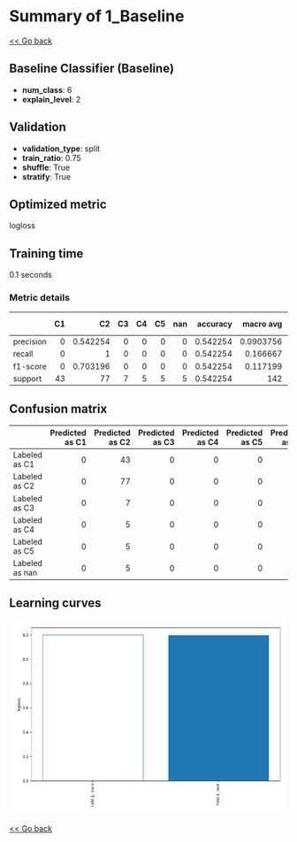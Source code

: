 # Summary of 1_Baseline

[<< Go back](../README.md)


## Baseline Classifier (Baseline)
- **num_class**: 6
- **explain_level**: 2

## Validation
 - **validation_type**: split
 - **train_ratio**: 0.75
 - **shuffle**: True
 - **stratify**: True

## Optimized metric
logloss

## Training time

0.1 seconds

### Metric details
|           |   C1 |        C2 |   C3 |   C4 |   C5 |   nan |   accuracy |   macro avg |   weighted avg |   logloss |
|:----------|-----:|----------:|-----:|-----:|-----:|------:|-----------:|------------:|---------------:|----------:|
| precision |    0 |  0.542254 |    0 |    0 |    0 |     0 |   0.542254 |   0.0903756 |       0.294039 |   1.19558 |
| recall    |    0 |  1        |    0 |    0 |    0 |     0 |   0.542254 |   0.166667  |       0.542254 |   1.19558 |
| f1-score  |    0 |  0.703196 |    0 |    0 |    0 |     0 |   0.542254 |   0.117199  |       0.381311 |   1.19558 |
| support   |   43 | 77        |    7 |    5 |    5 |     5 |   0.542254 | 142         |     142        |   1.19558 |


## Confusion matrix
|                |   Predicted as C1 |   Predicted as C2 |   Predicted as C3 |   Predicted as C4 |   Predicted as C5 |   Predicted as nan |
|:---------------|------------------:|------------------:|------------------:|------------------:|------------------:|-------------------:|
| Labeled as C1  |                 0 |                43 |                 0 |                 0 |                 0 |                  0 |
| Labeled as C2  |                 0 |                77 |                 0 |                 0 |                 0 |                  0 |
| Labeled as C3  |                 0 |                 7 |                 0 |                 0 |                 0 |                  0 |
| Labeled as C4  |                 0 |                 5 |                 0 |                 0 |                 0 |                  0 |
| Labeled as C5  |                 0 |                 5 |                 0 |                 0 |                 0 |                  0 |
| Labeled as nan |                 0 |                 5 |                 0 |                 0 |                 0 |                  0 |

## Learning curves
![Learning curves](learning_curves.png)

[<< Go back](../README.md)
